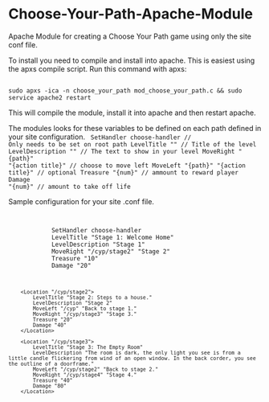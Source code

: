 Choose-Your-Path-Apache-Module
==============================

Apache Module for creating a Choose Your Path game using only the site conf file.

To install you need to compile and install into apache. This is easiest using the apxs compile script. 
Run this command with apxs:

<code>
sudo apxs -ica -n choose_your_path mod_choose_your_path.c && sudo service apache2 restart
</code>

This will compile the module, install it into apache and then restart apache.

The modules looks for these variables to be defined on each path defined in your site configuration. 
<code>
SetHandler choose-handler // Only needs to be set on root path
LevelTitle "" // Title of the level
LevelDescription "" // The text to show in your level
MoveRight "{path}" "{action title}" // choose to move left
MoveLeft "{path}" "{action title}" // optional
Treasure "{num}" // ammount to reward player
Damage "{num}" // amount to take off life
</code>

Sample configuration for your site .conf file.

<code>
        <Location "/cyp">
            SetHandler choose-handler
            LevelTitle "Stage 1: Welcome Home"
            LevelDescription "Stage 1"
            MoveRight "/cyp/stage2" "Stage 2"
            Treasure "10"
            Damage "20"
        </Location>

        <Location "/cyp/stage2">
            LevelTitle "Stage 2: Steps to a house."
            LevelDescription "Stage 2"
            MoveLeft "/cyp" "Back to stage 1."
            MoveRight "/cyp/stage3" "Stage 3."
            Treasure "20"
            Damage "40"
        </Location>

        <Location "/cyp/stage3">
            LevelTitle "Stage 3: The Empty Room"
            LevelDescription "The room is dark, the only light you see is from a little candle flickering from wind of an open window. In the back corder, you see the outline of a doorframe."
            MoveLeft "/cyp/stage2" "Back to stage 2."
            MoveRight "/cyp/stage4" "Stage 4."
            Treasure "40"
            Damage "80"
        </Location>
</code>
